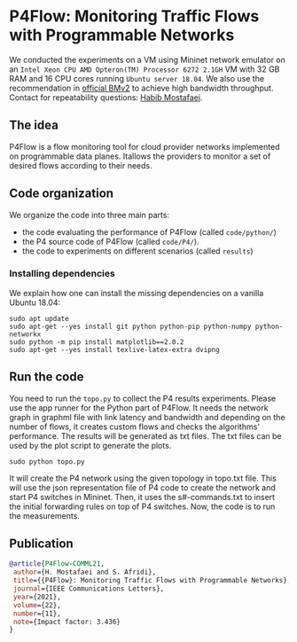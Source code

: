 # P4Flow: Monitoring Traffic Flows with Programmable Networks

We conducted the experiments on a VM using Mininet network emulator on an `Intel Xeon CPU AMD Opteron(TM) Processor 6272 2.1GH` VM with 32 GB RAM and 16 CPU cores running `Ubuntu server 18.04`. We also use the
recommendation in [official BMv2](https://github.com/p4lang/behavioral-model/blob/main/docs/performance.md) to achieve high bandwidth throughput.
Contact for repeatability questions: [Habib Mostafaei](https://mostafaei.bitbucket.io/).
## The idea
P4Flow is a flow monitoring tool for cloud provider networks implemented on programmable data planes. Itallows the providers to monitor a set of desired flows according to their needs.


## Code organization
We organize the code into three main parts: 
 - the code evaluating the performance of P4Flow (called `code/python/`)  
 - the P4 source code of P4Flow (called `code/P4/`).
 - the code to experiments on different scenarios (called `results`)  


### Installing dependencies

We explain how one can install the missing dependencies on a vanilla Ubuntu 18.04:

```
sudo apt update
sudo apt-get --yes install git python python-pip python-numpy python-networkx
sudo python -m pip install matplotlib==2.0.2
sudo apt-get --yes install texlive-latex-extra dvipng 
```

## Run the code

You need to run the `topo.py` to collect the P4 results experiments. Please use the app runner for the Python part of P4Flow. It needs the network graph in graphml file with link latency and bandwidth and depending on the number of flows, it creates custom flows and checks the algorithms' performance. The results will be generated as txt files. The txt files can be used by the plot script to generate the plots.

```
sudo python topo.py
```

It will create the P4 network using the given topology in topo.txt file. This will use
the json representation file of P4 code to create the network and start P4 switches in 
Mininet. Then, it uses the s#-commands.txt to insert the initial forwarding rules on 
top of P4 switches. Now, the code is to run the measurements. 

## Publication
```bibtex
@article{P4Flow-COMML21,
 author={H. Mostafaei and S. Afridi},
 title={{P4Flow}: Monitoring Traffic Flows with Programmable Networks},
 journal={IEEE Communications Letters},
 year={2021},
 volume={22},
 number={11},
 note={Impact factor: 3.436}
}
```

